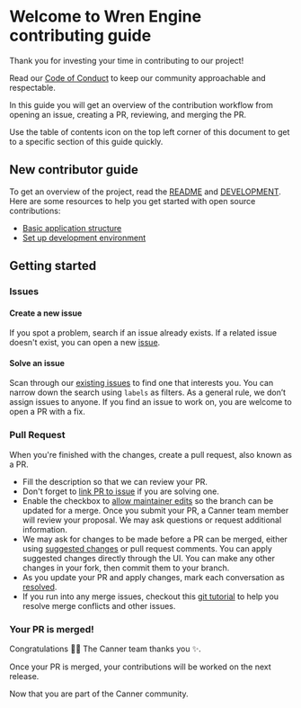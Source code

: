 # Welcome to Wren Engine contributing guide <!-- omit in toc -->

Thank you for investing your time in contributing to our project!

Read our [Code of Conduct](../../.github/CODE_OF_CONDUCT.md) to keep our community approachable and respectable.

In this guide you will get an overview of the contribution workflow from opening an issue, creating a PR, reviewing, and merging the PR.

Use the table of contents icon on the top left corner of this document to get to a specific section of this guide quickly.

## New contributor guide

To get an overview of the project, read the [README](../README.md) and [DEVELOPMENT](development). Here are some resources to help you get started with open source contributions:

- [Basic application structure](../README.md#application-structure)
- [Set up development environment](development#getting-started)

## Getting started

### Issues

#### Create a new issue

If you spot a problem, search if an issue already exists. If a related issue doesn't exist, you can open a new [issue](https://github.com/Canner/wren-engine/issues/new).

#### Solve an issue

Scan through our [existing issues](https://github.com/Canner/wren-engine/issues) to find one that interests you. You can narrow down the search using `labels` as filters. As a general rule, we don’t assign issues to anyone. If you find an issue to work on, you are welcome to open a PR with a fix.

### Pull Request

When you're finished with the changes, create a pull request, also known as a PR.
- Fill the description so that we can review your PR.
- Don't forget to [link PR to issue](https://docs.github.com/en/issues/tracking-your-work-with-issues/linking-a-pull-request-to-an-issue) if you are solving one.
- Enable the checkbox to [allow maintainer edits](https://docs.github.com/en/github/collaborating-with-issues-and-pull-requests/allowing-changes-to-a-pull-request-branch-created-from-a-fork) so the branch can be updated for a merge.
  Once you submit your PR, a Canner team member will review your proposal. We may ask questions or request additional information.
- We may ask for changes to be made before a PR can be merged, either using [suggested changes](https://docs.github.com/en/github/collaborating-with-issues-and-pull-requests/incorporating-feedback-in-your-pull-request) or pull request comments. You can apply suggested changes directly through the UI. You can make any other changes in your fork, then commit them to your branch.
- As you update your PR and apply changes, mark each conversation as [resolved](https://docs.github.com/en/github/collaborating-with-issues-and-pull-requests/commenting-on-a-pull-request#resolving-conversations).
- If you run into any merge issues, checkout this [git tutorial](https://github.com/skills/resolve-merge-conflicts) to help you resolve merge conflicts and other issues.

### Your PR is merged!

Congratulations :tada::tada: The Canner team thanks you :sparkles:.

Once your PR is merged, your contributions will be worked on the next release.

Now that you are part of the Canner community.
